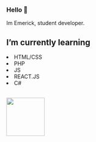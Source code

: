 ### Hello 👋
Im Emerick, student developer.
## I’m currently learning
  <li>HTML/CSS</li>
  <li>PHP</li>
  <li>JS</li>
  <li>REACT.JS</li>
  <li>C#</li>

##
<img height="100" src="https://c.tenor.com/W3spkj8Se7QAAAAi/tako-jam-tako.gif">

<!--
**Xeki-D/Xeki-D** is a ✨ _special_ ✨ repository because its `README.md` (this file) appears on your GitHub profile.

Here are some ideas to get you started:

- 🔭 I’m currently working on ...
- 🌱 I’m currently learning ...
- 👯 I’m looking to collaborate on ...
- 🤔 I’m looking for help with ...
- 💬 Ask me about ...
- 📫 How to reach me: ...
- 😄 Pronouns: ...
- ⚡ Fun fact: ...
-->
